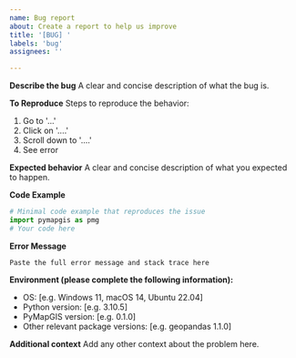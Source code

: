 ```yaml
---
name: Bug report
about: Create a report to help us improve
title: '[BUG] '
labels: 'bug'
assignees: ''

---
```


**Describe the bug**
A clear and concise description of what the bug is.

**To Reproduce**
Steps to reproduce the behavior:
1. Go to '...'
2. Click on '....'
3. Scroll down to '....'
4. See error

**Expected behavior**
A clear and concise description of what you expected to happen.

**Code Example**
```python
# Minimal code example that reproduces the issue
import pymapgis as pmg
# Your code here
```

**Error Message**
```
Paste the full error message and stack trace here
```

**Environment (please complete the following information):**
 - OS: [e.g. Windows 11, macOS 14, Ubuntu 22.04]
 - Python version: [e.g. 3.10.5]
 - PyMapGIS version: [e.g. 0.1.0]
 - Other relevant package versions: [e.g. geopandas 1.1.0]

**Additional context**
Add any other context about the problem here.
